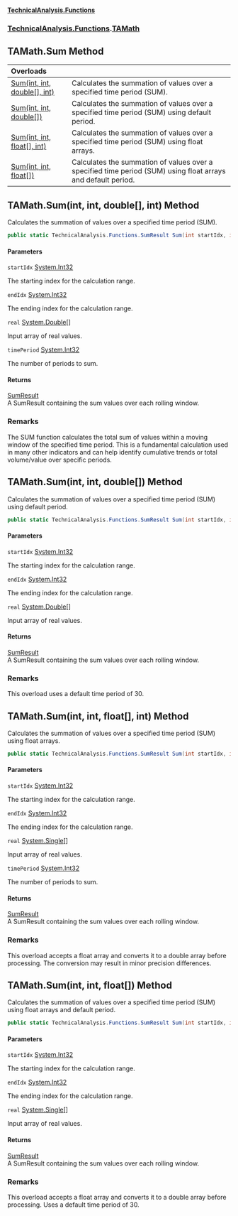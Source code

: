 #### [TechnicalAnalysis\.Functions](Atypical.TechnicalAnalysis.Functions.md 'Atypical\.TechnicalAnalysis\.Functions')
### [TechnicalAnalysis\.Functions](Atypical.TechnicalAnalysis.Functions.md#TechnicalAnalysis.Functions 'TechnicalAnalysis\.Functions').[TAMath](TAMath.md 'TechnicalAnalysis\.Functions\.TAMath')

## TAMath\.Sum Method

| Overloads | |
| :--- | :--- |
| [Sum\(int, int, double\[\], int\)](TAMath.Sum.md#TechnicalAnalysis.Functions.TAMath.Sum(int,int,double[],int) 'TechnicalAnalysis\.Functions\.TAMath\.Sum\(int, int, double\[\], int\)') | Calculates the summation of values over a specified time period \(SUM\)\. |
| [Sum\(int, int, double\[\]\)](TAMath.Sum.md#TechnicalAnalysis.Functions.TAMath.Sum(int,int,double[]) 'TechnicalAnalysis\.Functions\.TAMath\.Sum\(int, int, double\[\]\)') | Calculates the summation of values over a specified time period \(SUM\) using default period\. |
| [Sum\(int, int, float\[\], int\)](TAMath.Sum.md#TechnicalAnalysis.Functions.TAMath.Sum(int,int,float[],int) 'TechnicalAnalysis\.Functions\.TAMath\.Sum\(int, int, float\[\], int\)') | Calculates the summation of values over a specified time period \(SUM\) using float arrays\. |
| [Sum\(int, int, float\[\]\)](TAMath.Sum.md#TechnicalAnalysis.Functions.TAMath.Sum(int,int,float[]) 'TechnicalAnalysis\.Functions\.TAMath\.Sum\(int, int, float\[\]\)') | Calculates the summation of values over a specified time period \(SUM\) using float arrays and default period\. |

<a name='TechnicalAnalysis.Functions.TAMath.Sum(int,int,double[],int)'></a>

## TAMath\.Sum\(int, int, double\[\], int\) Method

Calculates the summation of values over a specified time period \(SUM\)\.

```csharp
public static TechnicalAnalysis.Functions.SumResult Sum(int startIdx, int endIdx, double[] real, int timePeriod);
```
#### Parameters

<a name='TechnicalAnalysis.Functions.TAMath.Sum(int,int,double[],int).startIdx'></a>

`startIdx` [System\.Int32](https://docs.microsoft.com/en-us/dotnet/api/System.Int32 'System\.Int32')

The starting index for the calculation range\.

<a name='TechnicalAnalysis.Functions.TAMath.Sum(int,int,double[],int).endIdx'></a>

`endIdx` [System\.Int32](https://docs.microsoft.com/en-us/dotnet/api/System.Int32 'System\.Int32')

The ending index for the calculation range\.

<a name='TechnicalAnalysis.Functions.TAMath.Sum(int,int,double[],int).real'></a>

`real` [System\.Double](https://docs.microsoft.com/en-us/dotnet/api/System.Double 'System\.Double')[\[\]](https://docs.microsoft.com/en-us/dotnet/api/System.Array 'System\.Array')

Input array of real values\.

<a name='TechnicalAnalysis.Functions.TAMath.Sum(int,int,double[],int).timePeriod'></a>

`timePeriod` [System\.Int32](https://docs.microsoft.com/en-us/dotnet/api/System.Int32 'System\.Int32')

The number of periods to sum\.

#### Returns
[SumResult](SumResult.md 'TechnicalAnalysis\.Functions\.SumResult')  
A SumResult containing the sum values over each rolling window\.

### Remarks
The SUM function calculates the total sum of values within a moving window of the specified time period\.
This is a fundamental calculation used in many other indicators and can help identify cumulative trends
or total volume/value over specific periods\.

<a name='TechnicalAnalysis.Functions.TAMath.Sum(int,int,double[])'></a>

## TAMath\.Sum\(int, int, double\[\]\) Method

Calculates the summation of values over a specified time period \(SUM\) using default period\.

```csharp
public static TechnicalAnalysis.Functions.SumResult Sum(int startIdx, int endIdx, double[] real);
```
#### Parameters

<a name='TechnicalAnalysis.Functions.TAMath.Sum(int,int,double[]).startIdx'></a>

`startIdx` [System\.Int32](https://docs.microsoft.com/en-us/dotnet/api/System.Int32 'System\.Int32')

The starting index for the calculation range\.

<a name='TechnicalAnalysis.Functions.TAMath.Sum(int,int,double[]).endIdx'></a>

`endIdx` [System\.Int32](https://docs.microsoft.com/en-us/dotnet/api/System.Int32 'System\.Int32')

The ending index for the calculation range\.

<a name='TechnicalAnalysis.Functions.TAMath.Sum(int,int,double[]).real'></a>

`real` [System\.Double](https://docs.microsoft.com/en-us/dotnet/api/System.Double 'System\.Double')[\[\]](https://docs.microsoft.com/en-us/dotnet/api/System.Array 'System\.Array')

Input array of real values\.

#### Returns
[SumResult](SumResult.md 'TechnicalAnalysis\.Functions\.SumResult')  
A SumResult containing the sum values over each rolling window\.

### Remarks
This overload uses a default time period of 30\.

<a name='TechnicalAnalysis.Functions.TAMath.Sum(int,int,float[],int)'></a>

## TAMath\.Sum\(int, int, float\[\], int\) Method

Calculates the summation of values over a specified time period \(SUM\) using float arrays\.

```csharp
public static TechnicalAnalysis.Functions.SumResult Sum(int startIdx, int endIdx, float[] real, int timePeriod);
```
#### Parameters

<a name='TechnicalAnalysis.Functions.TAMath.Sum(int,int,float[],int).startIdx'></a>

`startIdx` [System\.Int32](https://docs.microsoft.com/en-us/dotnet/api/System.Int32 'System\.Int32')

The starting index for the calculation range\.

<a name='TechnicalAnalysis.Functions.TAMath.Sum(int,int,float[],int).endIdx'></a>

`endIdx` [System\.Int32](https://docs.microsoft.com/en-us/dotnet/api/System.Int32 'System\.Int32')

The ending index for the calculation range\.

<a name='TechnicalAnalysis.Functions.TAMath.Sum(int,int,float[],int).real'></a>

`real` [System\.Single](https://docs.microsoft.com/en-us/dotnet/api/System.Single 'System\.Single')[\[\]](https://docs.microsoft.com/en-us/dotnet/api/System.Array 'System\.Array')

Input array of real values\.

<a name='TechnicalAnalysis.Functions.TAMath.Sum(int,int,float[],int).timePeriod'></a>

`timePeriod` [System\.Int32](https://docs.microsoft.com/en-us/dotnet/api/System.Int32 'System\.Int32')

The number of periods to sum\.

#### Returns
[SumResult](SumResult.md 'TechnicalAnalysis\.Functions\.SumResult')  
A SumResult containing the sum values over each rolling window\.

### Remarks
This overload accepts a float array and converts it to a double array before processing\.
The conversion may result in minor precision differences\.

<a name='TechnicalAnalysis.Functions.TAMath.Sum(int,int,float[])'></a>

## TAMath\.Sum\(int, int, float\[\]\) Method

Calculates the summation of values over a specified time period \(SUM\) using float arrays and default period\.

```csharp
public static TechnicalAnalysis.Functions.SumResult Sum(int startIdx, int endIdx, float[] real);
```
#### Parameters

<a name='TechnicalAnalysis.Functions.TAMath.Sum(int,int,float[]).startIdx'></a>

`startIdx` [System\.Int32](https://docs.microsoft.com/en-us/dotnet/api/System.Int32 'System\.Int32')

The starting index for the calculation range\.

<a name='TechnicalAnalysis.Functions.TAMath.Sum(int,int,float[]).endIdx'></a>

`endIdx` [System\.Int32](https://docs.microsoft.com/en-us/dotnet/api/System.Int32 'System\.Int32')

The ending index for the calculation range\.

<a name='TechnicalAnalysis.Functions.TAMath.Sum(int,int,float[]).real'></a>

`real` [System\.Single](https://docs.microsoft.com/en-us/dotnet/api/System.Single 'System\.Single')[\[\]](https://docs.microsoft.com/en-us/dotnet/api/System.Array 'System\.Array')

Input array of real values\.

#### Returns
[SumResult](SumResult.md 'TechnicalAnalysis\.Functions\.SumResult')  
A SumResult containing the sum values over each rolling window\.

### Remarks
This overload accepts a float array and converts it to a double array before processing\.
Uses a default time period of 30\.